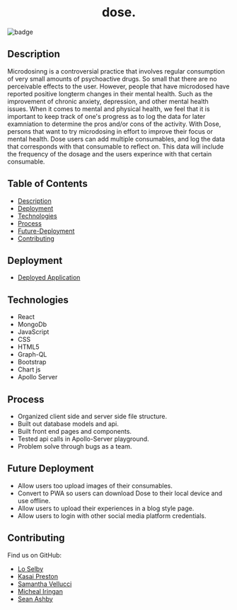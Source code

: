 
<h1 align="center">dose.</h1>
    
![badge](https://img.shields.io/apm/l/vim-mode?style=plastic)<br />
    
 ## Description

Microdosinng is a controversial practice that involves regular consumption of very small amounts of psychoactive drugs. So small that there are no perceivable effects to the user. However, people that have microdosed have reported positive longterm changes in their mental health. Such as the improvement of chronic anxiety, depression, and other mental health issues. When it comes to mental and physical health, we feel that it is important to keep track of one's progress as to log the data for later examniation to determine the pros and/or cons of the activity. With Dose, persons that want to try microdosing in effort to improve their focus or mental health. Dose users can add multiple consumables, and log the data that corresponds with that consumable to reflect on. This data will include the frequency of the dosage and the users experince with that certain consumable. 
    

## Table of Contents

- [Description](#description)
- [Deployment](#Deployment)  
- [Technologies](#technologies)
- [Process](#Process)
- [Future-Deployment](#Future-Deployment)
- [Contributing](#contributing)  


## Deployment

- [Deployed Application](https://dosed.herokuapp.com/)


## Technologies

* React
* MongoDb
* JavaScript
* CSS
* HTML5
* Graph-QL
* Bootstrap
* Chart js
* Apollo Server

## Process

- Organized client side and server side file structure.
- Built out database models and api.
- Built front end pages and components.
- Tested api calls in Apollo-Server playground.
- Problem solve through bugs as a team.


## Future Deployment

- Allow users too upload images of their consumables.
- Convert to PWA so users can download Dose to their local device and use offline.
- Allow users to upload their experiences in a blog style page.
- Allow users to login with other social media platform credentials.


## Contributing

Find us on GitHub: 
- [Lo Selby](https://github.com/lonewolfco)
- [Kasai Preston](https://github.com/kasaipreston)  
- [Samantha Vellucci](https://github.com/svellucci18)
- [Micheal Iringan](https://github.com/miringan)
- [Sean Ashby](https://github.com/seanrashby)




    